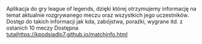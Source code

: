 Aplikacja do gry league of legends, dzięki której otrzymujemy informację na temat aktualnie rozgrywanego meczu oraz wszystkich jego uczestników. Dostęp do takich informacji jak kda, zabójstwa, porażki, wygrane itd. z ostanich 10 meczy 
Dostępna [tutaj](https://kpodsiadlo7.github.io/matchinfo.html)https://kpodsiadlo7.github.io/matchinfo.html
